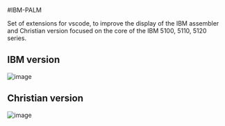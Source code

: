 #IBM-PALM

Set of extensions for vscode, to improve the display of the IBM assembler and Christian version focused on the core of the IBM 5100, 5110, 5120 series.

## IBM version
![image](https://user-images.githubusercontent.com/40864150/204417535-c3a1acfa-bd01-4d45-9a67-b23d4461b785.png)

## Christian version
![image](https://user-images.githubusercontent.com/40864150/204417812-7872f991-7e9d-4acd-8259-883ff1ecdea5.png)

